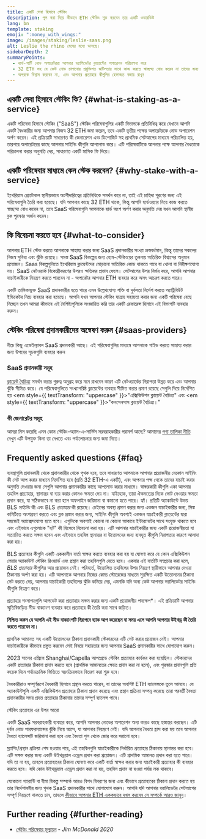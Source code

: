 ```yaml
---
title: একটি সেবা হিসাবে স্টেকিং
description: পুল করা দিয়ে কীভাবে ETH স্টেকিং শুরু করবেন তার একটি ওভারভিউ
lang: bn
template: staking
emoji: ":money_with_wings:"
image: /images/staking/leslie-saas.png
alt: Leslie the rhino মেঘের মধ্যে ভাসছে।
sidebarDepth: 2
summaryPoints:
  - থার্ড-পার্টি নোড অপারেটররা আপনার ভ্যালিডেটর ক্লায়েন্টের অপারেশন পরিচালনা করে
  - 32 ETH সহ যে কেউ নোড চালানোর প্রযুক্তিগত জটিলতার সাথে কাজ করতে স্বাচ্ছন্দ্য বোধ করেন না তাদের জন্য দুর্দান্ত বিকল্প
  - অপরকে বিশ্বাস করবেন না, এবং আপনার প্রত্যাহার কীগুলির হেফাজত বজায় রাখুন
---
```


## একটি সেবা হিসাবে স্টেকিং কি? {#what-is-staking-as-a-service}

একটি পরিষেবা হিসাবে স্টেকিং ("SaaS") স্টেকিং পরিষেবাগুলির একটি বিভাগকে প্রতিনিধিত্ব করে যেখানে আপনি একটি বৈধকারীর জন্য আপনার নিজস্ব 32 ETH জমা করেন, তবে একটি তৃতীয় পক্ষের অপারেটরকে নোড অপারেশন অর্পণ করেন। এই প্রক্রিয়াটি সাধারণত কী জেনারেশন এবং ডিপোজিট সহ প্রাথমিক সেটআপের মাধ্যমে পরিচালিত হয়, তারপরে অপারেটরের কাছে আপনার সাইনিং কীগুলি আপলোড করে। এটি পরিষেবাটিকে আপনার পক্ষে আপনার বৈধতাকে পরিচালনা করার অনুমতি দেয়, সাধারণত একটি মাসিক ফি দিয়ে।

## একটি পরিষেবার মাধ্যমে কেন স্টেক করবেন? {#why-stake-with-a-service}

ইথেরিয়াম প্রোটোকল স্থানীয়ভাবে অংশীদারিত্বের প্রতিনিধিকে সমর্থন করে না, তাই এই চাহিদা পূরণের জন্য এই পরিষেবাগুলি তৈরি করা হয়েছে। যদি আপনার কাছে 32 ETH থাকে, কিন্তু আপনি হার্ডওয়্যার নিয়ে কাজ করতে স্বাচ্ছন্দ্য বোধ করেন না, তবে SaaS পরিষেবাগুলি আপনাকে হার্ড অংশ অর্পণ করার অনুমতি দেয় যখন আপনি স্থানীয় ব্লক পুরস্কার অর্জন করেন।

<CardGrid>
  <Card title="আপনার নিজস্ব যাচাইকারী" emoji=":desktop_computer:" description="Deposit your own 32 ETH to activate your own set of signing keys that will participate in Ethereum consensus. Monitor your progress with dashboards to watch those ETH rewards accumulate." />
  <Card title="শুরু করা সহজ" emoji="🏁" description="Forget about hardware specs, setup, node maintenance and upgrades. SaaS providers let you outsource the hard part by uploading your own signing credentials, allowing them to run a validator on your behalf, for a small cost." />
  <Card title="আপনার ঝুঁকি সীমিত করুন" emoji=":shield:" description="In many cases users do not have to give up access to the keys that enable withdrawing or transferring staked funds. These are different from the signing keys, and can be stored separately to limit (but not eliminate) your risk as a staker." />
</CardGrid>

<StakingComparison page="saas" />

## কি বিবেচনা করতে হবে {#what-to-consider}

আপনার ETH স্টেক করতে আপনাকে সাহায্য করার জন্য SaaS প্রদানকারীর সংখ্যা ক্রমবর্ধমান, কিন্তু তাদের সকলের নিজস্ব সুবিধা এবং ঝুঁকি রয়েছে। সমস্ত SaaS বিকল্পের জন্য হোম-স্টেকিংয়ের তুলনায় অতিরিক্ত বিশ্বাসের অনুমান প্রয়োজন। Saas বিকল্পগুলিতে ইথেরিয়াম ক্লায়েন্টদের মোড়ানো অতিরিক্ত কোড থাকতে পারে যা খোলা বা নিরীক্ষণযোগ্য নয়। SaaS নেটওয়ার্ক বিকেন্দ্রীকরণের উপরও ক্ষতিকর প্রভাব ফেলে। সেটআপের উপর নির্ভর করে, আপনি আপনার যাচাইকারীকে নিয়ন্ত্রণ করতে পারবেন না - অপারেটর আপনার ETH ব্যবহার করে অসৎ আচরণ করতে পারে।

একটি তালিকাভুক্ত SaaS প্রদানকারীর হতে পারে এমন উল্লেখযোগ্য শক্তি বা দুর্বলতা নির্দেশ করতে অ্যাট্রিবিউট ইন্ডিকেটর নিচে ব্যবহার করা হয়েছে। আপনি যখন আপনার স্টেকিং যাত্রায় সহায়তা করার জন্য একটি পরিষেবা বেছে নিচ্ছেন তখন আমরা কীভাবে এই বৈশিষ্ট্যগুলিকে সংজ্ঞায়িত করি তার একটি রেফারেন্স হিসাবে এই বিভাগটি ব্যবহার করুন।

<StakingConsiderations page="saas" />

## স্টেকিং পরিষেবা প্রদানকারীদের অন্বেষণ করুন {#saas-providers}

নীচে কিছু এভেইল্যাবল SaaS প্রদানকারী আছে। এই পরিষেবাগুলির মাধ্যমে আপনাকে গাইড করতে সাহায্য করার জন্য উপরের সূচকগুলি ব্যবহার করুন

<ProductDisclaimer />

### SaaS প্রদানকারী সমূহ

<StakingProductsCardGrid category="saas" />

[ক্লায়েন্ট বৈচিত্র্য](/developers/docs/nodes-and-clients/client-diversity/) সমর্থন করার গুরুত্ব অনুগ্রহ করে মনে রাখবেন কারণ এটি নেটওয়ার্কের নিরাপত্তা উন্নত করে এবং আপনার ঝুঁকি সীমিত করে। যে পরিষেবাগুলিতে সংখ্যাগরিষ্ঠ ক্লায়েন্টের ব্যবহার সীমিত করার প্রমাণ রয়েছে সেগুলি দিয়ে নির্দেশিত হয় <em style={{ textTransform: "uppercase" }}>"এক্সিকিউশন ক্লায়েন্ট বৈচিত্র্য"</em> এবং <em style={{ textTransform: "uppercase" }}>"কনসেনসাস ক্লায়েন্ট বৈচিত্র্য।"</em>

### কী জেনারেটর সমূহ

<StakingProductsCardGrid category="keyGen" />

আমরা মিস করেছি এমন কোন স্টেকিং-অ্যাস-এ-সার্ভিস সরবরাহকারীর পরামর্শ আছে? আমাদের [পণ্য তালিকা নীতি](/contributing/adding-staking-products/) দেখুন এটি উপযুক্ত কিনা তা দেখতে এবং পর্যালোচনার জন্য জমা দিতে।

## Frequently asked questions {#faq}

<ExpandableCard title="আমার কী কে রাখে?" eventCategory="SaasStaking" eventName="clicked who holds my keys">
ব্যবস্থাগুলি প্রদানকারী থেকে প্রদানকারীর থেকে পৃথক হবে, তবে সাধারণত আপনাকে আপনার প্রয়োজনীয় যেকোন সাইনিং কী সেট আপ করার মাধ্যমে নির্দেশিত হবে (প্রতি 32 ETH-এ একটি), এবং আপনার পক্ষ থেকে তাদের যাচাই করার অনুমতি দেওয়ার জন্য সেগুলি আপনার প্রদানকারীর কাছে আপলোড করার মাধ্যমে। স্বাক্ষরকারী কীগুলি একা আপনার তহবিল প্রত্যাহার, স্থানান্তর বা ব্যয় করার কোনও ক্ষমতা দেয় না। যাইহোক, তারা ঐকমত্যের দিকে ভোট দেওয়ার ক্ষমতা প্রদান করে, যা সঠিকভাবে না করা হলে অফলাইন জরিমানা বা কমানো হতে পারে।
</ExpandableCard>

<ExpandableCard title="তাহলে কি দুটি সেট কী আছে?" eventCategory="SaasStaking" eventName="clicked so there are two sets of keys">
হ্যাঁ। প্রতিটি অ্যাকাউন্টে উভয় BLS <em>সাইনিং</em> কী এবং BLS <em>প্রত্যাহার</em> কী রয়েছে। চেইনের অবস্থা প্রমাণ করার জন্য একজন যাচাইকারীর জন্য, সিঙ্ক কমিটিতে অংশগ্রহণ করতে এবং ব্লক প্রস্তাব করার জন্য, সাইনিং কীগুলি অবশ্যই একজন যাচাইকারী ক্লায়েন্টের দ্বারা সহজেই অ্যাক্সেসযোগ্য হতে হবে। এগুলিকে অবশ্যই কোনো না কোনো আকারে ইন্টারনেটের সাথে সংযুক্ত থাকতে হবে এবং এইভাবে এগুলোকে "হট" কী হিসেবে বিবেচনা করা হয়। এটি আপনার যাচাইকারীর জন্য একটি প্রয়োজনীয়তা যা সত্যায়িত করতে সক্ষম হবেন এবং এইভাবে তহবিল স্থানান্তর বা উত্তোলনের জন্য ব্যবহৃত কীগুলি নিরাপত্তার কারণে আলাদা করা হয়।

BLS প্রত্যাহার কীগুলি একটি এককালীন বার্তা স্বাক্ষর করতে ব্যবহার করা হয় যা ঘোষণা করে যে কোন এক্সিকিউশন লেয়ার অ্যাকাউন্ট স্টেকিং রিওয়ার্ড এবং প্রস্থান করা তহবিলগুলি যেতে হবে। একবার এই বার্তাটি সম্প্রচার করা হলে, <em>BLS প্রত্যাহার</em> কীগুলির আর প্রয়োজন নেই। পরিবর্তে, উত্তোলিত তহবিলের উপর নিয়ন্ত্রণ স্থায়ীভাবে আপনার দেওয়া ঠিকানায় অর্পণ করা হয়। এটি আপনাকে আপনার নিজের কোল্ড স্টোরেজের মাধ্যমে সুরক্ষিত একটি উত্তোলনের ঠিকানা সেট করতে দেয়, আপনার যাচাইকারী তহবিলের ঝুঁকি কমিয়ে দেয়, এমনকি যদি অন্য কেউ আপনার ভ্যালিডেটর সাইনিং কীগুলি নিয়ন্ত্রণ করে।

প্রত্যাহার শংসাপত্রগুলি আপডেট করা প্রত্যাহার সক্ষম করার জন্য একটি প্রয়োজনীয় পদক্ষেপ\*। এই প্রক্রিয়াটি আপনার স্মৃতিবিজড়িত সীড বাক্যাংশ ব্যবহার করে প্রত্যাহার কী তৈরি করা সাথে জড়িত।

<strong>নিশ্চিত করুন যে আপনি এই সীড বাক্যাংশটি নিরাপদে ব্যাক আপ করেছেন বা সময় এলে আপনি আপনার উইথড্র কী তৈরি করতে পারবেন না।</strong>

প্রাথমিক আমানত সহ একটি উত্তোলনের ঠিকানা প্রদানকারী স্টেকারদের এটি সেট করার প্রয়োজন নেই। আপনার যাচাইকারীকে কীভাবে প্রস্তুত করবেন সেই বিষয়ে সহায়তার জন্য আপনার SaaS প্রদানকারীর সাথে যোগাযোগ করুন।
</ExpandableCard>

<ExpandableCard title="আমি কখন প্রত্যাহার করতে পারি?" eventCategory="SaasStaking" eventName="clicked when can I withdraw">
2023 সালের এপ্রিলে Shanghai/Capella আপগ্রেডে স্টেকিং প্রত্যাহার কার্যকর করা হয়েছিল। স্টেকারদের একটি প্রত্যাহার ঠিকানা প্রদান করতে হবে (প্রাথমিক আমানতের ক্ষেত্রে প্রদান করা না হলে), এবং পুরস্কার প্রদানগুলি প্রতি কয়েক দিনে পর্যায়ক্রমিক ভিত্তিতে স্বয়ংক্রিয়ভাবে বিতরণ করা শুরু হবে।

বৈধকারীরাও সম্পূর্ণরূপে বৈধকারী হিসাবে প্রস্থান করতে পারেন, যা তাদের অবশিষ্ট ETH ব্যালেন্সকে তুলে আনবে। যে অ্যাকাউন্টগুলি একটি এক্সিকিউশন প্রত্যাহার ঠিকানা প্রদান করেছে এবং প্রস্থান প্রক্রিয়া সম্পন্ন করেছে তারা পরবর্তী বৈধতা প্রদানকারীর সময় প্রদত্ত প্রত্যাহার ঠিকানায় তাদের সম্পূর্ণ ব্যালেন্স পাবে।

<ButtonLink to="/staking/withdrawals/">স্টেকিং প্রত্যাহার এর উপর আরো</ButtonLink>
</ExpandableCard>

<ExpandableCard title="যদি আমাকে বাদ দিয়ে দেওয়া হয় তবে কী হবে?" eventCategory="SaasStaking" eventName="clicked what happens if I get slashed">
একটি SaaS সরবরাহকারী ব্যবহার করে, আপনি আপনার নোডের অপারেশন অন্য কারও কাছে হস্তান্তর করছেন। এটি দুর্বল নোড পারফরম্যান্সের ঝুঁকি নিয়ে আসে, যা আপনার নিয়ন্ত্রণে নেই। যদি আপনার বৈধতা হ্রাস করা হয় তবে আপনার বৈধতা ব্যালেন্সটি জরিমানা করা হবে এবং বৈধতা পুল থেকে জোর করে সরানো হবে।

স্ল্যাশিং/প্রস্থান প্রক্রিয়া শেষ হওয়ার পরে, এই তহবিলগুলি যাচাইকারীকে নির্ধারিত প্রত্যাহার ঠিকানায় স্থানান্তর করা হবে। এটি সক্ষম করার জন্য একটি উইথড্রয়াল এড্রেস প্রদান করা প্রয়োজন। এটি প্রাথমিক আমানত প্রদান করা হতে পারে। যদি তা না হয়, তাহলে প্রত্যাহারের ঠিকানা ঘোষণা করে একটি বার্তা স্বাক্ষর করার জন্য যাচাইকারী প্রত্যাহার কী ব্যবহার করতে হবে। যদি কোন উইথড্রয়াল এড্রেস প্রদান করা না হয়, তহবিল প্রদান না হওয়া পর্যন্ত লক থাকবে।

যেকোনো গ্যারান্টি বা বীমা বিকল্প সম্পর্কে আরও বিশদ বিবরণের জন্য এবং কীভাবে প্রত্যাহারের ঠিকানা প্রদান করতে হয় তার নির্দেশাবলীর জন্য পৃথক SaaS প্রদানকারীর সাথে যোগাযোগ করুন। আপনি যদি আপনার ভ্যালিডেটর সেটআপের সম্পূর্ণ নিয়ন্ত্রণে থাকতে চান, তাহলে <a href="/staking/solo/">কীভাবে আপনার ETH এককভাবে দখল করবেন সে সম্পর্কে আরও জানুন</a>।
</ExpandableCard>

## Further reading {#further-reading}

- [স্টেকিং পরিষেবার মূল্যায়ন](https://www.attestant.io/posts/evaluating-staking-services/) - _Jim McDonald 2020_
